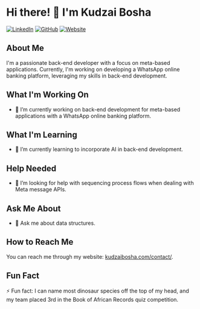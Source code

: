 # Hi there! 👋 I'm Kudzai Bosha

[![LinkedIn](https://img.shields.io/badge/-LinkedIn-blue?style=flat-square&logo=linkedin&logoColor=white)](https://www.linkedin.com/in/kudzai-arnold-bosha-97084417a/)
[![GitHub](https://img.shields.io/badge/-GitHub-black?style=flat-square&logo=github&logoColor=white)](https://github.com/KudziBosh)
[![Website](https://img.shields.io/badge/-Website-green?style=flat-square&logo=website&logoColor=white)](https://kudzaibosha.com)

## About Me
I'm a passionate back-end developer with a focus on meta-based applications. Currently, I'm working on developing a WhatsApp online banking platform, leveraging my skills in back-end development.

## What I'm Working On
- 🔭 I’m currently working on back-end development for meta-based applications with a WhatsApp online banking platform.

## What I'm Learning
- 🌱 I’m currently learning to incorporate AI in back-end development.

## Help Needed
- 🤔 I’m looking for help with sequencing process flows when dealing with Meta message APIs.

## Ask Me About
- 💬 Ask me about data structures.

## How to Reach Me
You can reach me through my website: [kudzaibosha.com/contact/](https://kudzaibosha.com/contact/).

## Fun Fact
⚡ Fun fact: I can name most dinosaur species off the top of my head, and my team placed 3rd in the Book of African Records quiz competition.
